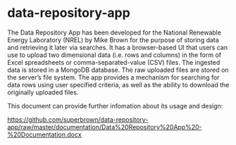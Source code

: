 # data-repository-app
The Data Repository App has been developed for the National Renewable Energy Laboratory (NREL) by Mike Brown for the purpose 
of storing data and retrieving it later via searches. It has a browser-based UI that users can use to upload two dimensional 
data (i.e. rows and columns) in the form of Excel spreadsheets or comma-separated-value (CSV) files. The ingested data is 
stored in a MongoDB database. The raw uploaded files are stored on the server’s file system. The app provides a mechanism 
for searching for data rows using user specified criteria, as well as the ability to download the originally uploaded files.

This document can provide  further infomation about its usage and design:

https://github.com/superbrown/data-repository-app/raw/master/documentation/Data%20Repository%20App%20-%20Documentation.docx
